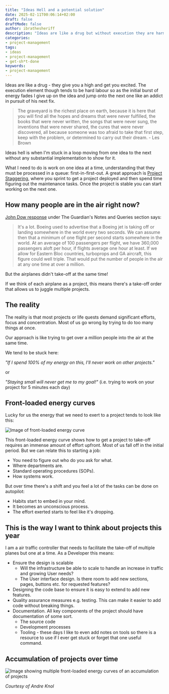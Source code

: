 ```yaml
---
title: "Ideas Hell and a potential solution"
date: 2025-02-11T00:06:14+02:00
draft: false
draftMode: false
author: ibrathesheriff
description: "Ideas are like a drug but without execution they are harmful."
categories:
- project-management
tags:
- ideas
- project-management
- get-sh*t-done
keywords:
- project-management
---
```

Ideas are like a drug - they give you a high and get you excited. The execution element though tends to be hard labour so as the initial burst of energy fades I give up on the idea and jump onto the next one like an addict in pursuit of his next fix.

> The graveyard is the richest place on earth, because it is here that you will find all the hopes and dreams that were never fulfilled, the books that were never written, the songs that were never sung, the inventions that were never shared, the cures that were never discovered, all because someone was too afraid to take that first step, keep with the problem, or determined to carry out their dream. - Les Brown

Ideas hell is when I'm stuck in a loop moving from one idea to the next without any substantial implementation to show for it.

What I need to do is work on one idea at a time, understanding that they must be processed in a queue: first-in-first-out. A great approach is [Project Staggering](https://www.youtube.com/watch?v=sxKu2a8glEE&ab_channel=JamesLim), where you sprint to get a project deployed and then spend time figuring out the maintenance tasks. Once the project is stable you can start working on the next one.

## How many people are in the air right now?
[John Dow response](https://www.theguardian.com/notesandqueries/query/0,5753,-2305,00.html#:~:text=At%20an%20average%20of%20100,time%20at%20over%20a%20million.) under The Guardian's Notes and Queries section says:

> It's a lot. Boeing used to advertise that a Boeing jet is taking off or landing somewhere in the world every two seconds. We can assume then that a minimum of one flight per second starts somewhere in the world. At an average of 100 passengers per flight, we have 360,000 passengers aloft per hour, if flights average one hour at least. If we allow for Eastern Bloc countries, turboprops and GA aircraft, this figure could well triple. That would put the number of people in the air at any one time at over a million.

But the airplanes didn't take-off at the same time!

If we think of each airplane as a project, this means there's a take-off order that allows us to juggle multiple projects.

## The reality
The reality is that most projects or life quests demand significant efforts, focus and concentration. Most of us go wrong by trying to do too many things at once.

Our approach is like trying to get over a million people into the air at the same time.

We tend to be stuck here:

*"If I spend 100% of my energy on this, I'll never work on other projects."*

or

*"Staying small will never get me to my goal!"* (i.e. trying to work on your project for 5 minutes each day)

## Front-loaded energy curves
Lucky for us the energy that we need to exert to a project tends to look like this:

![Image of front-loaded energy curve](/posts/project-management/front-loaded-energy-curves.png)

This front-loaded energy curve shows how to get a project to take-off requires an immense amount of effort upfront. Most of us fall off in the initial period. But we can relate this to starting a job:
+ You need to figure out who do you ask for what.
+ Where departments are.
+ Standard operating procedures (SOPs).
+ How systems work.

But over time there's a shift and you feel a lot of the tasks can be done on autopilot:
+ Habits start to embed in your mind.
+ It becomes an unconscious process.
+ The effort exerted starts to feel like it's dropping.

## This is the way I want to think about projects this year
I am a air traffic controller that needs to facilitate the take-off of multiple planes but one at a time. As a Developer this means:
+ Ensure the design is scalable
    - Will the infrastructure be able to scale to handle an increase in traffic and growing User needs?
    - The User interface design. Is there room to add new sections, pages, buttons etc. for requested features?
+ Designing the code base to ensure it is easy to extend to add new features.
+ Quality assurance measures e.g. testing. This can make it easier to add code without breaking things.
+ Documentation. All key components of the project should have documentation of some sort.
    - The source code
    - Development processes
    - Tooling - these days I like to even add notes on tools so there is a resource to use if I ever get stuck or forget that one useful command.

## Accumulation of projects over time
![Image showing multiple front-loaded energy curves of an accumulation of projects](/posts/project-management/accumulation-of-projects-over-time.png)

*Courtesy of Andre Knol*